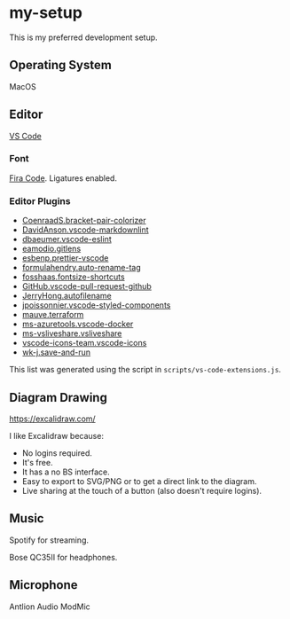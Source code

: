 # my-setup

This is my preferred development setup.

## Operating System

MacOS

## Editor

[VS Code](https://code.visualstudio.com/)

### Font

[Fira Code](https://github.com/tonsky/FiraCode). Ligatures enabled.

### Editor Plugins

- [CoenraadS.bracket-pair-colorizer](https://marketplace.visualstudio.com/items?itemName=CoenraadS.bracket-pair-colorizer)
- [DavidAnson.vscode-markdownlint](https://marketplace.visualstudio.com/items?itemName=DavidAnson.vscode-markdownlint)
- [dbaeumer.vscode-eslint](https://marketplace.visualstudio.com/items?itemName=dbaeumer.vscode-eslint)
- [eamodio.gitlens](https://marketplace.visualstudio.com/items?itemName=eamodio.gitlens)
- [esbenp.prettier-vscode](https://marketplace.visualstudio.com/items?itemName=esbenp.prettier-vscode)
- [formulahendry.auto-rename-tag](https://marketplace.visualstudio.com/items?itemName=formulahendry.auto-rename-tag)
- [fosshaas.fontsize-shortcuts](https://marketplace.visualstudio.com/items?itemName=fosshaas.fontsize-shortcuts)
- [GitHub.vscode-pull-request-github](https://marketplace.visualstudio.com/items?itemName=GitHub.vscode-pull-request-github)
- [JerryHong.autofilename](https://marketplace.visualstudio.com/items?itemName=JerryHong.autofilename)
- [jpoissonnier.vscode-styled-components](https://marketplace.visualstudio.com/items?itemName=jpoissonnier.vscode-styled-components)
- [mauve.terraform](https://marketplace.visualstudio.com/items?itemName=mauve.terraform)
- [ms-azuretools.vscode-docker](https://marketplace.visualstudio.com/items?itemName=ms-azuretools.vscode-docker)
- [ms-vsliveshare.vsliveshare](https://marketplace.visualstudio.com/items?itemName=ms-vsliveshare.vsliveshare)
- [vscode-icons-team.vscode-icons](https://marketplace.visualstudio.com/items?itemName=vscode-icons-team.vscode-icons)
- [wk-j.save-and-run](https://marketplace.visualstudio.com/items?itemName=wk-j.save-and-run)

This list was generated using the script in `scripts/vs-code-extensions.js`.

## Diagram Drawing

<https://excalidraw.com/>

I like Excalidraw because:

- No logins required.
- It's free.
- It has a no BS interface.
- Easy to export to SVG/PNG or to get a direct link to the diagram.
- Live sharing at the touch of a button (also doesn't require logins).

## Music

Spotify for streaming.

Bose QC35II for headphones.

## Microphone

Antlion Audio ModMic
